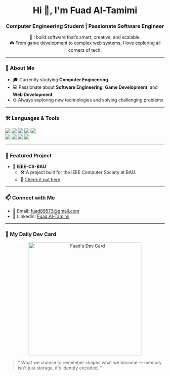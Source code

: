 <h1 align="center">Hi 👋, I'm Fuad Al-Tamimi</h1>
<h3 align="center">Computer Engineering Student | Passionate Software Engineer</h3>

<p align="center">
  🚀 I build software that’s smart, creative, and scalable.<br>
  🎮 From game development to complex web systems, I love exploring all corners of tech.
</p>

---

### 🧠 About Me
- 🎓 Currently studying **Computer Engineering**
- 💻 Passionate about **Software Engineering**, **Game Development**, and **Web Development**
- ⚙️ Always exploring new technologies and solving challenging problems

---

### 🛠️ Languages & Tools

<p align="left">
  <img src="https://img.shields.io/badge/C%23-239120?style=for-the-badge&logo=c-sharp&logoColor=white"/>
  <img src="https://img.shields.io/badge/PHP-777BB4?style=for-the-badge&logo=php&logoColor=white"/>
  <img src="https://img.shields.io/badge/JavaScript-F7DF1E?style=for-the-badge&logo=javascript&logoColor=black"/>
  <img src="https://img.shields.io/badge/C++-00599C?style=for-the-badge&logo=c%2B%2B&logoColor=white"/>
  <img src="https://img.shields.io/badge/Python-3776AB?style=for-the-badge&logo=python&logoColor=white"/>
  <br/>
  <img src="https://img.shields.io/badge/Unity-000000?style=for-the-badge&logo=unity&logoColor=white"/>
  <img src="https://img.shields.io/badge/Laravel-FF2D20?style=for-the-badge&logo=laravel&logoColor=white"/>
  <img src="https://img.shields.io/badge/React-61DAFB?style=for-the-badge&logo=react&logoColor=black"/>
  <img src="https://img.shields.io/badge/WordPress-21759B?style=for-the-badge&logo=wordpress&logoColor=white"/>
</p>

---

### 🌟 Featured Project

- 📌 **IEEE-CS-BAU**
  - 🛠️ A project built for the IEEE Computer Society at BAU.
  - 🔗 [Check it out here](https://github.com/fuadTamim1/IEEE-CS-BAU)

---

### 📫 Connect with Me

- 📧 Email: [fuad89573@gmail.com](mailto:fuad89573@gmail.com)
- 💼 LinkedIn: [Fuad Al-Tamimi](https://www.linkedin.com/in/fuad-tamimi-10b8002b5/)

---

### 🧩 My Daily Dev Card

<p align="center">
  <a href="https://app.daily.dev/fuad10">
    <img src="https://api.daily.dev/devcards/v2/myo7Kh3AaE6tiERBlCw4r.png?type=default&r=28y" width="356" alt="Fuad's Dev Card"/>
  </a>
</p>

> " What we choose to remember shapes what we become — memory isn't just storage, it's identity encoded. "
